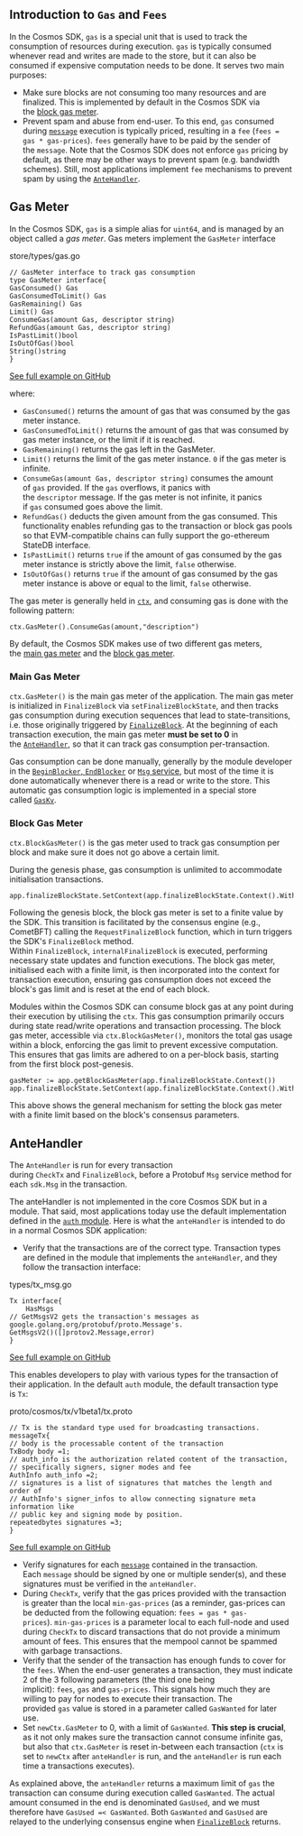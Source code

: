 Introduction to `Gas` and `Fees`[​](https://docs.cosmos.network/v0.50/learn/beginner/gas-fees#introduction-to-gas-and-fees "Direct link to introduction-to-gas-and-fees")
-------------------------------------------------------------------------------------------------------------------------------------------------------------------------

In the Cosmos SDK, `gas` is a special unit that is used to track the consumption of resources during execution. `gas` is typically consumed whenever read and writes are made to the store, but it can also be consumed if expensive computation needs to be done. It serves two main purposes:

-   Make sure blocks are not consuming too many resources and are finalized. This is implemented by default in the Cosmos SDK via the [block gas meter](https://docs.cosmos.network/v0.50/learn/beginner/gas-fees#block-gas-meter).
-   Prevent spam and abuse from end-user. To this end, `gas` consumed during [`message`](https://docs.cosmos.network/v0.50/build/building-modules/messages-and-queries#messages) execution is typically priced, resulting in a `fee` (`fees = gas * gas-prices`). `fees` generally have to be paid by the sender of the `message`. Note that the Cosmos SDK does not enforce `gas` pricing by default, as there may be other ways to prevent spam (e.g. bandwidth schemes). Still, most applications implement `fee` mechanisms to prevent spam by using the [`AnteHandler`](https://docs.cosmos.network/v0.50/learn/beginner/gas-fees#antehandler).

Gas Meter[​](https://docs.cosmos.network/v0.50/learn/beginner/gas-fees#gas-meter "Direct link to Gas Meter")
------------------------------------------------------------------------------------------------------------

In the Cosmos SDK, `gas` is a simple alias for `uint64`, and is managed by an object called a *gas meter*. Gas meters implement the `GasMeter` interface

store/types/gas.go
```
// GasMeter interface to track gas consumption
type GasMeter interface{
GasConsumed() Gas
GasConsumedToLimit() Gas
GasRemaining() Gas
Limit() Gas
ConsumeGas(amount Gas, descriptor string)
RefundGas(amount Gas, descriptor string)
IsPastLimit()bool
IsOutOfGas()bool
String()string
}

```

[See full example on GitHub](https://github.com/cosmos/cosmos-sdk/blob/v0.50.0-alpha.0/store/types/gas.go#L40-L51)

where:

-   `GasConsumed()` returns the amount of gas that was consumed by the gas meter instance.
-   `GasConsumedToLimit()` returns the amount of gas that was consumed by gas meter instance, or the limit if it is reached.
-   `GasRemaining()` returns the gas left in the GasMeter.
-   `Limit()` returns the limit of the gas meter instance. `0` if the gas meter is infinite.
-   `ConsumeGas(amount Gas, descriptor string)` consumes the amount of `gas` provided. If the `gas` overflows, it panics with the `descriptor` message. If the gas meter is not infinite, it panics if `gas` consumed goes above the limit.
-   `RefundGas()` deducts the given amount from the gas consumed. This functionality enables refunding gas to the transaction or block gas pools so that EVM-compatible chains can fully support the go-ethereum StateDB interface.
-   `IsPastLimit()` returns `true` if the amount of gas consumed by the gas meter instance is strictly above the limit, `false` otherwise.
-   `IsOutOfGas()` returns `true` if the amount of gas consumed by the gas meter instance is above or equal to the limit, `false` otherwise.

The gas meter is generally held in [`ctx`](https://docs.cosmos.network/v0.50/learn/advanced/context), and consuming gas is done with the following pattern:

```
ctx.GasMeter().ConsumeGas(amount,"description")

```

By default, the Cosmos SDK makes use of two different gas meters, the [main gas meter](https://docs.cosmos.network/v0.50/learn/beginner/gas-fees#main-gas-metter) and the [block gas meter](https://docs.cosmos.network/v0.50/learn/beginner/gas-fees#block-gas-meter).

### Main Gas Meter[​](https://docs.cosmos.network/v0.50/learn/beginner/gas-fees#main-gas-meter "Direct link to Main Gas Meter")

`ctx.GasMeter()` is the main gas meter of the application. The main gas meter is initialized in `FinalizeBlock` via `setFinalizeBlockState`, and then tracks gas consumption during execution sequences that lead to state-transitions, i.e. those originally triggered by [`FinalizeBlock`](https://docs.cosmos.network/v0.50/learn/advanced/baseapp#finalizeblock). At the beginning of each transaction execution, the main gas meter **must be set to 0** in the [`AnteHandler`](https://docs.cosmos.network/v0.50/learn/beginner/gas-fees#antehandler), so that it can track gas consumption per-transaction.

Gas consumption can be done manually, generally by the module developer in the [`BeginBlocker`, `EndBlocker`](https://docs.cosmos.network/v0.50/build/building-modules/beginblock-endblock) or [`Msg` service](https://docs.cosmos.network/v0.50/build/building-modules/msg-services), but most of the time it is done automatically whenever there is a read or write to the store. This automatic gas consumption logic is implemented in a special store called [`GasKv`](https://docs.cosmos.network/v0.50/learn/advanced/store#gaskv-store).

### Block Gas Meter[​](https://docs.cosmos.network/v0.50/learn/beginner/gas-fees#block-gas-meter "Direct link to Block Gas Meter")

`ctx.BlockGasMeter()` is the gas meter used to track gas consumption per block and make sure it does not go above a certain limit.

During the genesis phase, gas consumption is unlimited to accommodate initialisation transactions.

```
app.finalizeBlockState.SetContext(app.finalizeBlockState.Context().WithBlockGasMeter(storetypes.NewInfiniteGasMeter()))

```

Following the genesis block, the block gas meter is set to a finite value by the SDK. This transition is facilitated by the consensus engine (e.g., CometBFT) calling the `RequestFinalizeBlock` function, which in turn triggers the SDK's `FinalizeBlock` method. Within `FinalizeBlock`, `internalFinalizeBlock` is executed, performing necessary state updates and function executions. The block gas meter, initialised each with a finite limit, is then incorporated into the context for transaction execution, ensuring gas consumption does not exceed the block's gas limit and is reset at the end of each block.

Modules within the Cosmos SDK can consume block gas at any point during their execution by utilising the `ctx`. This gas consumption primarily occurs during state read/write operations and transaction processing. The block gas meter, accessible via `ctx.BlockGasMeter()`, monitors the total gas usage within a block, enforcing the gas limit to prevent excessive computation. This ensures that gas limits are adhered to on a per-block basis, starting from the first block post-genesis.

```
gasMeter := app.getBlockGasMeter(app.finalizeBlockState.Context())
app.finalizeBlockState.SetContext(app.finalizeBlockState.Context().WithBlockGasMeter(gasMeter))

```

This above shows the general mechanism for setting the block gas meter with a finite limit based on the block's consensus parameters.

AnteHandler[​](https://docs.cosmos.network/v0.50/learn/beginner/gas-fees#antehandler "Direct link to AnteHandler")
------------------------------------------------------------------------------------------------------------------

The `AnteHandler` is run for every transaction during `CheckTx` and `FinalizeBlock`, before a Protobuf `Msg` service method for each `sdk.Msg` in the transaction.

The anteHandler is not implemented in the core Cosmos SDK but in a module. That said, most applications today use the default implementation defined in the [`auth` module](https://github.com/cosmos/cosmos-sdk/tree/main/x/auth). Here is what the `anteHandler` is intended to do in a normal Cosmos SDK application:

-   Verify that the transactions are of the correct type. Transaction types are defined in the module that implements the `anteHandler`, and they follow the transaction interface:

types/tx\_msg.go
```
Tx interface{
	HasMsgs
// GetMsgsV2 gets the transaction's messages as google.golang.org/protobuf/proto.Message's.
GetMsgsV2()([]protov2.Message,error)
}

```

[See full example on GitHub](https://github.com/cosmos/cosmos-sdk/blob/v0.50.0-alpha.0/types/tx_msg.go#L51-L56)

This enables developers to play with various types for the transaction of their application. In the default `auth` module, the default transaction type is `Tx`:

proto/cosmos/tx/v1beta1/tx.proto
```
// Tx is the standard type used for broadcasting transactions.
messageTx{
// body is the processable content of the transaction
TxBody body =1;
// auth_info is the authorization related content of the transaction,
// specifically signers, signer modes and fee
AuthInfo auth_info =2;
// signatures is a list of signatures that matches the length and order of
// AuthInfo's signer_infos to allow connecting signature meta information like
// public key and signing mode by position.
repeatedbytes signatures =3;
}

```

[See full example on GitHub](https://github.com/cosmos/cosmos-sdk/blob/v0.50.0-alpha.0/proto/cosmos/tx/v1beta1/tx.proto#L14-L27)

-   Verify signatures for each [`message`](https://docs.cosmos.network/v0.50/build/building-modules/messages-and-queries#messages) contained in the transaction. Each `message` should be signed by one or multiple sender(s), and these signatures must be verified in the `anteHandler`.
-   During `CheckTx`, verify that the gas prices provided with the transaction is greater than the local `min-gas-prices` (as a reminder, gas-prices can be deducted from the following equation: `fees = gas * gas-prices`). `min-gas-prices` is a parameter local to each full-node and used during `CheckTx` to discard transactions that do not provide a minimum amount of fees. This ensures that the mempool cannot be spammed with garbage transactions.
-   Verify that the sender of the transaction has enough funds to cover for the `fees`. When the end-user generates a transaction, they must indicate 2 of the 3 following parameters (the third one being implicit): `fees`, `gas` and `gas-prices`. This signals how much they are willing to pay for nodes to execute their transaction. The provided `gas` value is stored in a parameter called `GasWanted` for later use.
-   Set `newCtx.GasMeter` to 0, with a limit of `GasWanted`. **This step is crucial**, as it not only makes sure the transaction cannot consume infinite gas, but also that `ctx.GasMeter` is reset in-between each transaction (`ctx` is set to `newCtx` after `anteHandler` is run, and the `anteHandler` is run each time a transactions executes).

As explained above, the `anteHandler` returns a maximum limit of `gas` the transaction can consume during execution called `GasWanted`. The actual amount consumed in the end is denominated `GasUsed`, and we must therefore have `GasUsed =< GasWanted`. Both `GasWanted` and `GasUsed` are relayed to the underlying consensus engine when [`FinalizeBlock`](https://docs.cosmos.network/v0.50/learn/advanced/baseapp#finalizeblock) returns.